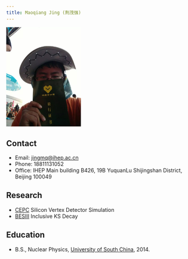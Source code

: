 ```yaml
---
title: Maoqiang Jing (荆茂强)
---
```


<img src="/images/jingmaoqiang.jpg" width="200"/>

## Contact
- Email: jingmq@ihep.ac.cn
- Phone: 18811131052
- Office: IHEP Main building B426, 19B YuquanLu Shijingshan District, Beijing 100049

## Research
- [CEPC](http://cepc.ihep.ac.cn) Silicon Vertex Detector Simulation
- [BESIII](http://bes3.ihep.ac.cn) Inclusive KS Decay

## Education
- B.S., Nuclear Physics, [University of South China](http://www.usc.edu.cn/), 2014.







